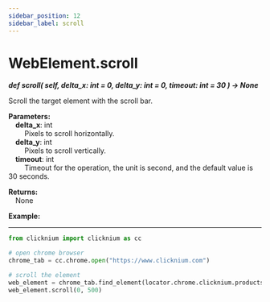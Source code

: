 ```yaml
---
sidebar_position: 12
sidebar_label: scroll
---
```

# WebElement.scroll

***def scroll(
        self,
        delta_x: int = 0,
        delta_y: int = 0,
        timeout: int = 30
    ) -> None***  

Scroll the target element with the scroll bar.

**Parameters:**  
    &emsp;**delta_x**: int   
        &emsp;&emsp; Pixels to scroll horizontally.  
    &emsp;**delta_y**: int   
        &emsp;&emsp; Pixels to scroll vertically.  
    &emsp;**timeout**: int  
        &emsp;&emsp; Timeout for the operation, the unit is second, and the default value is 30 seconds.

**Returns:**  
    &emsp;None

**Example:**
***
```python
from clicknium import clicknium as cc

# open chrome browser
chrome_tab = cc.chrome.open("https://www.clicknium.com")

# scroll the element
web_element = chrome_tab.find_element(locator.chrome.clicknium.products_panel)
web_element.scroll(0, 500)
```